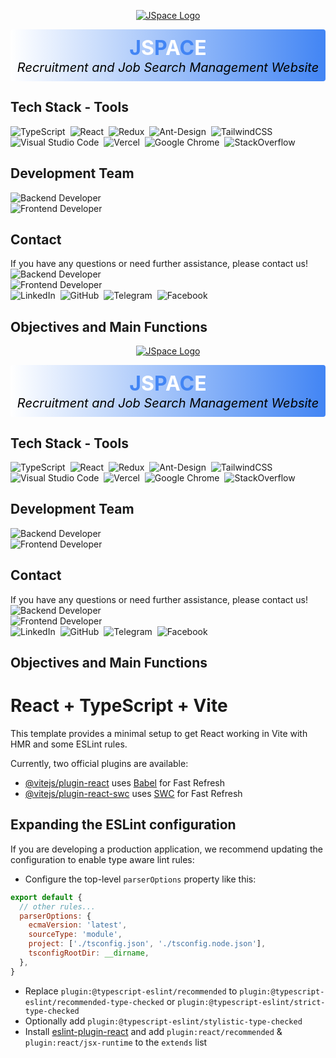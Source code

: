 <p align="center">
  <a href="https://jspace-fe.vercel.app/"><img src="https://i.ibb.co/Jv6WVXh/jspace-logo.png" alt="JSpace Logo"></a>
</p>

<div align="center" style="background: linear-gradient(to right, white, #4285F4); color: #4285F4; border-radius: 4px; padding: 10px;">
<div align="center" style="font-weight: bold;">
  <span style="font-size: 32px; color: #4285F4;">J</span><span style="font-size: 32px; color: white;">S</span><span style="font-size: 32px; color: #4285F4;">P</span><span style="font-size: 32px; color: white;">A</span><span style="font-size: 32px; color: #4285F4;">C</span><span style="font-size: 32px; color: white;">E</span>
</div>
<div align="center" style="color:#000; font-size: 20px; font-style: italic;">Recruitment and Job Search Management Website</div>
</div>

## Tech Stack - Tools
![TypeScript](https://img.shields.io/badge/typescript-%23007ACC.svg?style=for-the-badge&logo=typescript&logoColor=white)&nbsp;
![React](https://img.shields.io/badge/react-%2320232a.svg?style=for-the-badge&logo=react&logoColor=%2361DAFB)&nbsp;
![Redux](https://img.shields.io/badge/redux-%23593d88.svg?style=for-the-badge&logo=redux&logoColor=white)&nbsp;
![Ant-Design](https://img.shields.io/badge/-AntDesign-%230170FE?style=for-the-badge&logo=ant-design&logoColor=white)&nbsp;
![TailwindCSS](https://img.shields.io/badge/tailwindcss-%2338B2AC.svg?style=for-the-badge&logo=tailwind-css&logoColor=white)&nbsp;
![Visual Studio Code](https://img.shields.io/badge/Visual%20Studio%20Code-0078d7.svg?style=for-the-badge&logo=visual-studio-code&logoColor=white)&nbsp;
![Vercel](https://img.shields.io/badge/vercel-%23000000.svg?style=for-the-badge&logo=vercel&logoColor=white)&nbsp;
![Google Chrome](https://img.shields.io/badge/Google%20Chrome-4285F4?style=for-the-badge&logo=GoogleChrome&logoColor=white)&nbsp;
![StackOverflow](https://img.shields.io/badge/Stack%20Overflow-F58025?style=flat-square&logo=stackoverflow&logoColor=white)&nbsp;


## Development Team

![Backend Developer](https://img.shields.io/badge/Van%20Hien%20Le-Backend%20Developer-brightgreen)</br>
![Frontend Developer](https://img.shields.io/badge/Thanh%20Dien%20Nguyen-Frontend%20Developer-blue)
## Contact

If you have any questions or need further assistance, please contact us!
</br>
![Backend Developer](https://img.shields.io/badge/Van%20Hien%20Le-Backend%20Developer-brightgreen)</br>
![Frontend Developer](https://img.shields.io/badge/Thanh%20Dien%20Nguyen-Frontend%20Developer-blue)
<br>
![LinkedIn](https://img.shields.io/badge/linkedin-%230077B5.svg?style=for-the-badge&logo=linkedin&logoColor=white)&nbsp;
![GitHub](https://img.shields.io/badge/github-%23121011.svg?style=for-the-badge&logo=github&logoColor=white)&nbsp;
![Telegram](https://img.shields.io/badge/Telegram-2CA5E0?style=for-the-badge&logo=telegram&logoColor=white)&nbsp;
![Facebook](https://img.shields.io/badge/Facebook-%231877F2.svg?style=for-the-badge&logo=Facebook&logoColor=white)



## Objectives and Main Functions

<p align="center">
  <a href="https://jspace-fe.vercel.app/"><img src="https://i.ibb.co/Jv6WVXh/jspace-logo.png" alt="JSpace Logo"></a>
</p>

<div align="center" style="background: linear-gradient(to right, white, #4285F4); color: #4285F4; border-radius: 4px; padding: 10px;">
<div align="center" style="font-weight: bold;">
  <span style="font-size: 32px; color: #4285F4;">J</span><span style="font-size: 32px; color: white;">S</span><span style="font-size: 32px; color: #4285F4;">P</span><span style="font-size: 32px; color: white;">A</span><span style="font-size: 32px; color: #4285F4;">C</span><span style="font-size: 32px; color: white;">E</span>
</div>
<div align="center" style="color:#000; font-size: 20px; font-style: italic;">Recruitment and Job Search Management Website</div>
</div>

## Tech Stack - Tools
![TypeScript](https://img.shields.io/badge/typescript-%23007ACC.svg?style=for-the-badge&logo=typescript&logoColor=white)&nbsp;
![React](https://img.shields.io/badge/react-%2320232a.svg?style=for-the-badge&logo=react&logoColor=%2361DAFB)&nbsp;
![Redux](https://img.shields.io/badge/redux-%23593d88.svg?style=for-the-badge&logo=redux&logoColor=white)&nbsp;
![Ant-Design](https://img.shields.io/badge/-AntDesign-%230170FE?style=for-the-badge&logo=ant-design&logoColor=white)&nbsp;
![TailwindCSS](https://img.shields.io/badge/tailwindcss-%2338B2AC.svg?style=for-the-badge&logo=tailwind-css&logoColor=white)&nbsp;
![Visual Studio Code](https://img.shields.io/badge/Visual%20Studio%20Code-0078d7.svg?style=for-the-badge&logo=visual-studio-code&logoColor=white)&nbsp;
![Vercel](https://img.shields.io/badge/vercel-%23000000.svg?style=for-the-badge&logo=vercel&logoColor=white)&nbsp;
![Google Chrome](https://img.shields.io/badge/Google%20Chrome-4285F4?style=for-the-badge&logo=GoogleChrome&logoColor=white)&nbsp;
![StackOverflow](https://img.shields.io/badge/Stack%20Overflow-F58025?style=flat-square&logo=stackoverflow&logoColor=white)&nbsp;


## Development Team

![Backend Developer](https://img.shields.io/badge/Van%20Hien%20Le-Backend%20Developer-brightgreen)</br>
![Frontend Developer](https://img.shields.io/badge/Thanh%20Dien%20Nguyen-Frontend%20Developer-blue)
## Contact

If you have any questions or need further assistance, please contact us!
</br>
![Backend Developer](https://img.shields.io/badge/Van%20Hien%20Le-Backend%20Developer-brightgreen)</br>
![Frontend Developer](https://img.shields.io/badge/Thanh%20Dien%20Nguyen-Frontend%20Developer-blue)
<br>
![LinkedIn](https://img.shields.io/badge/linkedin-%230077B5.svg?style=for-the-badge&logo=linkedin&logoColor=white)&nbsp;
![GitHub](https://img.shields.io/badge/github-%23121011.svg?style=for-the-badge&logo=github&logoColor=white)&nbsp;
![Telegram](https://img.shields.io/badge/Telegram-2CA5E0?style=for-the-badge&logo=telegram&logoColor=white)&nbsp;
![Facebook](https://img.shields.io/badge/Facebook-%231877F2.svg?style=for-the-badge&logo=Facebook&logoColor=white)



## Objectives and Main Functions

# React + TypeScript + Vite

This template provides a minimal setup to get React working in Vite with HMR and some ESLint rules.

Currently, two official plugins are available:

- [@vitejs/plugin-react](https://github.com/vitejs/vite-plugin-react/blob/main/packages/plugin-react/README.md) uses [Babel](https://babeljs.io/) for Fast Refresh
- [@vitejs/plugin-react-swc](https://github.com/vitejs/vite-plugin-react-swc) uses [SWC](https://swc.rs/) for Fast Refresh

## Expanding the ESLint configuration

If you are developing a production application, we recommend updating the configuration to enable type aware lint rules:

- Configure the top-level `parserOptions` property like this:

```js
export default {
  // other rules...
  parserOptions: {
    ecmaVersion: 'latest',
    sourceType: 'module',
    project: ['./tsconfig.json', './tsconfig.node.json'],
    tsconfigRootDir: __dirname,
  },
}
```

- Replace `plugin:@typescript-eslint/recommended` to `plugin:@typescript-eslint/recommended-type-checked` or `plugin:@typescript-eslint/strict-type-checked`
- Optionally add `plugin:@typescript-eslint/stylistic-type-checked`
- Install [eslint-plugin-react](https://github.com/jsx-eslint/eslint-plugin-react) and add `plugin:react/recommended` & `plugin:react/jsx-runtime` to the `extends` list
